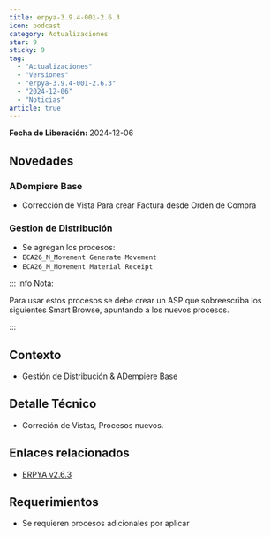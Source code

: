```yaml
---
title: erpya-3.9.4-001-2.6.3
icon: podcast
category: Actualizaciones
star: 9
sticky: 9
tag:
  - "Actualizaciones"
  - "Versiones"
  - "erpya-3.9.4-001-2.6.3"
  - "2024-12-06"
  - "Noticias"
article: true
---
```


**Fecha de Liberación:** 2024-12-06

## Novedades

### ADempiere Base

- Corrección de Vista Para crear Factura desde Orden de Compra

### Gestion de Distribución

- Se agregan los procesos:
- `ECA26_M_Movement Generate Movement`
- `ECA26_M_Movement Material Receipt`

::: info Nota:

Para usar estos procesos se debe crear un ASP que sobreescriba los siguientes Smart Browse, apuntando a los nuevos procesos.

:::

## Contexto

- Gestión de Distribución & ADempiere Base

## Detalle Técnico

- Correción de Vistas, Procesos nuevos.

## Enlaces relacionados

- [ERPYA v2.6.3](https://github.com/erpya/adempiere_patch_zk/releases/tag/2.6.3)

## Requerimientos

- Se requieren procesos adicionales por aplicar
